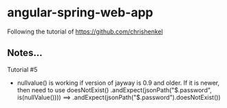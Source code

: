 # angular-spring-web-app

Following the tutorial of https://github.com/chrishenkel


Notes...
--------------------------------------------------------------------
Tutorial #5
- nullvalue() is working if version of jayway is 0.9 and older.
  If it is newer, then need to use doesNotExist()
  .andExpect(jsonPath("$.password", is(nullValue()))) ==> .andExpect(jsonPath("$.password").doesNotExist())